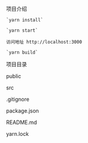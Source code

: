项目介绍

    `yarn install`

    `yarn start`
        
    访问地址 http://localhost:3000

    `yarn build`

项目目录

public

src  
 
.gitignore

package.json

README.md

yarn.lock